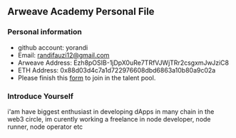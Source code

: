 ## Arweave Academy Personal File

### Personal information

- github account: yorandi
- Email: randifauzi12@gmail.com
- Arweave Address: Ezh8pOSIB-1jDpX0uRe7TRfVJWjTRr2csgxmJwJziC8
- ETH Address: 0x88d03d4c7a1d722976608dbd6863a10b80a9c02a
- Please finish this [form](https://docs.google.com/forms/d/e/1FAIpQLSfWA5fIIcBgmRppm3jNz5vmf9Mai_QMVil-2pO4r7YKn_Zhtw/viewform?usp=sf_link) to join in the talent pool.

### Introduce Yourself
 i'am have biggest enthusiast in developing dApps in many chain in the web3 circle, im curently working a freelance in node developer, node runner, node operator etc